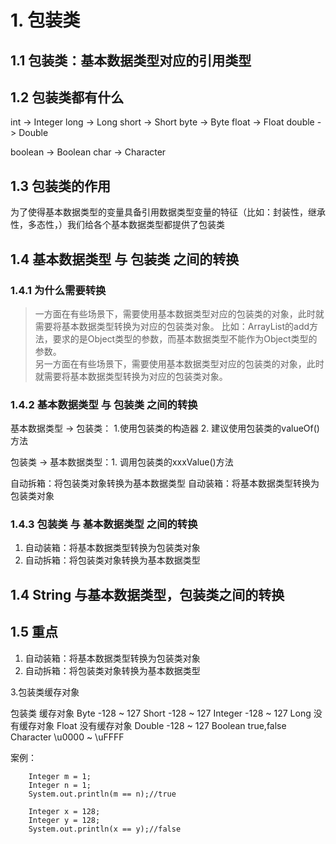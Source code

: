 # 1. 包装类

## 1.1 包装类：基本数据类型对应的引用类型

## 1.2 包装类都有什么

int -> Integer
long -> Long
short -> Short
byte -> Byte
float -> Float
double -> Double

boolean -> Boolean
char -> Character

## 1.3 包装类的作用

为了使得基本数据类型的变量具备引用数据类型变量的特征（比如：封装性，继承性，多态性，）我们给各个基本数据类型都提供了包装类

## 1.4 基本数据类型 与 包装类 之间的转换

### 1.4.1 为什么需要转换

> 一方面在有些场景下，需要使用基本数据类型对应的包装类的对象，此时就需要将基本数据类型转换为对应的包装类对象。
> 比如：ArrayList的add方法，要求的是Object类型的参数，而基本数据类型不能作为Object类型的参数。<br>
> 另一方面在有些场景下，需要使用基本数据类型对应的包装类的对象，此时就需要将基本数据类型转换为对应的包装类对象。

### 1.4.2 基本数据类型 与 包装类 之间的转换

基本数据类型 -> 包装类： 1.使用包装类的构造器
2. 建议使用包装类的valueOf()方法

包装类 -> 基本数据类型：1. 调用包装类的xxxValue()方法

自动拆箱：将包装类对象转换为基本数据类型
自动装箱：将基本数据类型转换为包装类对象

### 1.4.3 包装类 与 基本数据类型 之间的转换

1. 自动装箱：将基本数据类型转换为包装类对象
2. 自动拆箱：将包装类对象转换为基本数据类型

## 1.4 String 与基本数据类型，包装类之间的转换

## 1.5 重点

1. 自动装箱：将基本数据类型转换为包装类对象
2. 自动拆箱：将包装类对象转换为基本数据类型

3.包装类缓存对象

包装类             缓存对象
Byte                -128 ~ 127
Short               -128 ~ 127
Integer             -128 ~ 127
Long                没有缓存对象
Float               没有缓存对象
Double              -128 ~ 127
Boolean             true,false
Character           \u0000 ~ \uFFFF

案例：

        Integer m = 1;
        Integer n = 1;
        System.out.println(m == n);//true

        Integer x = 128;
        Integer y = 128;
        System.out.println(x == y);//false
